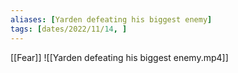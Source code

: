```yaml
---
aliases: [Yarden defeating his biggest enemy]
tags: [dates/2022/11/14, ]
---
```

[[Fear]]
![[Yarden defeating his biggest enemy.mp4]]
